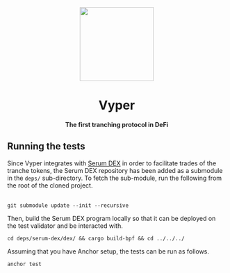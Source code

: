 <div align="center">
  <img height="170x" src="https://vyperprotocol.io/wp-content/uploads/2021/12/vyp.png" />

  <h1>Vyper</h1>

  <p>
    <strong>The first tranching protocol in DeFi</strong>
  </p>

  <div align="left">
  <h2>Running the tests</h2>  
    Since Vyper integrates with <a href="https://github.com/project-serum/serum-dex">Serum DEX</a> in order to facilitate trades of the tranche tokens, the Serum DEX repository has been added as a submodule in the <code>deps/</code> sub-directory. To fetch the sub-module, run the following from the root of the cloned project.<br><br>
    
    git submodule update --init --recursive
   
   Then, build the Serum DEX program locally so that it can be deployed on the test validator and be interacted with.<br>
    
    cd deps/serum-dex/dex/ && cargo build-bpf && cd ../../../
    
   Assuming that you have Anchor setup, the tests can be run as follows.
    
    anchor test
  </div>

</div>
